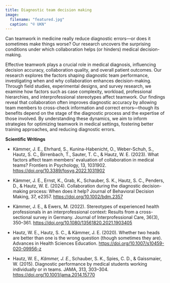 ```yaml
---
title: Diagnostic team decision making
image:
  filename: "featured.jpg"
  caption: "© UKN"
---
```


Can teamwork in medicine really reduce diagnostic errors—or does it sometimes make things worse? Our research uncovers the surprising conditions under which collaboration helps (or hinders) medical decision-making.

<!--more-->

Effective teamwork plays a crucial role in medical diagnosis, influencing decision accuracy, collaboration quality, and overall patient outcomes. Our research explores the factors shaping diagnostic team performance, investigating when and why collaboration enhances decision-making. Through field studies, experimental designs, and survey research, we examine how factors such as case complexity, workload, professional hierarchies, and interprofessional stereotypes affect teamwork. Our findings reveal that collaboration often improves diagnostic accuracy by allowing team members to cross-check information and correct errors—though its benefits depend on the stage of the diagnostic process and the expertise of those involved. By understanding these dynamics, we aim to inform strategies for optimizing teamwork in medical settings, fostering better training approaches, and reducing diagnostic errors.

**Scientific Writings**

- Kämmer, J. E., Ehrhard, S., Kunina-Habenicht, O., Weber-Schuh, S., Hautz, S. C., Birrenbach, T., Sauter, T. C., & Hautz, W. E. (2023). What factors affect team members’ evaluation of collaboration in medical teams? Frontiers in Psychology, 13, 1031902. https://doi.org/10.3389/fpsyg.2022.1031902

- Kämmer, J. E., Ernst, K., Grab, K., Schauber, S. K., Hautz, S. C., Penders, D., & Hautz, W. E. (2024). Collaboration during the diagnostic decision-making process: When does it help? Journal of Behavioral Decision Making, 37, e2357. https://doi.org/10.1002/bdm.2357
- Kämmer, J. E., & Ewers, M. (2022). Stereotypes of experienced health professionals in an interprofessional context: Results from a cross-sectional survey in Germany. Journal of Interprofessional Care, 36(3), 350–361. https://doi.org/10.1080/13561820.2021.1903405

- Hautz, W. E., Hautz, S. C., & Kämmer, J. E. (2020). Whether two heads are better than one is the wrong question (though sometimes they are). Advances in Health Sciences Education. https://doi.org/10.1007/s10459-020-09956-z

- Hautz, W. E.*, Kämmer, J. E.*, Schauber, S. K., Spies, C. D., & Gaissmaier, W. (2015). Diagnostic performance by medical students working individually or in teams. JAMA, 313, 303–304. https://doi.org/10.1001/jama.2014.15770 
